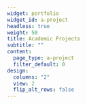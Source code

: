 ```yaml
---
widget: portfolio
widget_id: a-project
headless: true
weight: 50
title: Academic Projects
subtitle: ""
content:
  page_type: a-project
  filter_default: 0
design:
  columns: "2"
  view: 2
  flip_alt_rows: false
---
```

